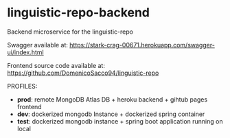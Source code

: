 # linguistic-repo-backend
Backend microservice for the linguistic-repo

Swagger available at: https://stark-crag-00671.herokuapp.com/swagger-ui/index.html

Frontend source code available at: https://github.com/DomenicoSacco94/linguistic-repo

PROFILES:

- **prod**: remote MongoDB Atlas DB + heroku backend + gihtub pages frontend
- **dev**:  dockerized mongodb Instance + dockerized spring container
- **test**: dockerized mongodb instance + spring boot application running on local
